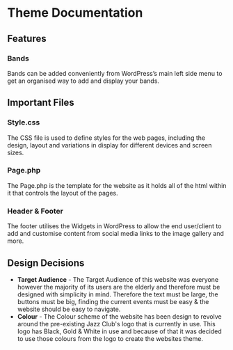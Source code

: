 # Theme Documentation

## Features

### Bands

Bands can be added conveniently from WordPress’s main left side menu to get an organised way to add and display your bands.

## Important Files

### Style.css

The CSS file is used to define styles for the web pages, including the design, layout and variations in display for different devices and screen sizes.

### Page.php

The Page.php is the template for the website as it holds all of the html within it that controls the layout of the pages.  

### Header & Footer

The footer utilises the Widgets in WordPress to allow the end user/client to add and customise content from social media links to the image gallery and more.

## Design Decisions

- **Target Audience** - The Target Audience of this website was everyone however the majority of its users are the elderly and therefore must be designed with simplicity in mind. Therefore the text must be large, the buttons must be big, finding the current events must be easy & the website should be easy to navigate.  
- **Colour** - The Colour scheme of the website has been design to revolve around the pre-existing Jazz Club's logo that is currently in use. This logo has Black, Gold & White in use and because of that it was decided to use those colours from the logo to create the websites theme.  
